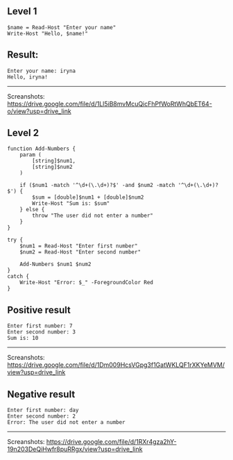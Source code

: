 ## Level 1
```
$name = Read-Host "Enter your name"
Write-Host "Hello, $name!"
 ```
 ## Result:
 ```
 Enter your name: iryna
 Hello, iryna!
  ```
  ---

Screanshots: https://drive.google.com/file/d/1Ll5iB8mvMcuQicFhPfWoRtWhQbET64-o/view?usp=drive_link

## Level 2
```
function Add-Numbers {
    param (
        [string]$num1,
        [string]$num2
    )

    if ($num1 -match '^\d+(\.\d+)?$' -and $num2 -match '^\d+(\.\d+)?$') {
        $sum = [double]$num1 + [double]$num2
        Write-Host "Sum is: $sum"
    } else {
        throw "The user did not enter a number"
    }
}

try {
    $num1 = Read-Host "Enter first number"
    $num2 = Read-Host "Enter second number"
    
    Add-Numbers $num1 $num2
}
catch {
    Write-Host "Error: $_" -ForegroundColor Red
}
```
## Positive result 
```
Enter first number: 7
Enter second number: 3
Sum is: 10
```
  ---

Screanshots: https://drive.google.com/file/d/1Dm009HcsVGpg3f1GatWKLQF1rXKYeMVM/view?usp=drive_link

## Negative result
```
Enter first number: day
Enter second number: 2
Error: The user did not enter a number
```
  ---

Screanshots: https://drive.google.com/file/d/1RXr4gza2hY-19n203DeQiHwfr8puRRgx/view?usp=drive_link